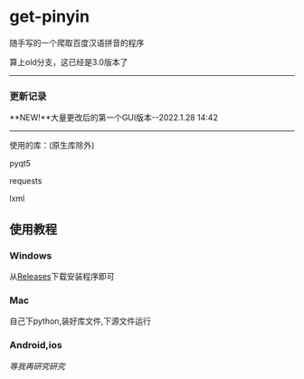 # get-pinyin
 
随手写的一个爬取百度汉语拼音的程序

算上old分支，这已经是3.0版本了
___

### 更新记录

**NEW!**大量更改后的第一个GUI版本--2022.1.28 14:42

___

使用的库：(原生库除外)

pyqt5

requests

lxml


## 使用教程

### Windows

从[Releases](https://github.com/link-fgfgui/get-pinyin/releases)下载安装程序即可

### Mac
自己下python,装好库文件,下源文件运行

### Android,ios

*等我再研究研究*
